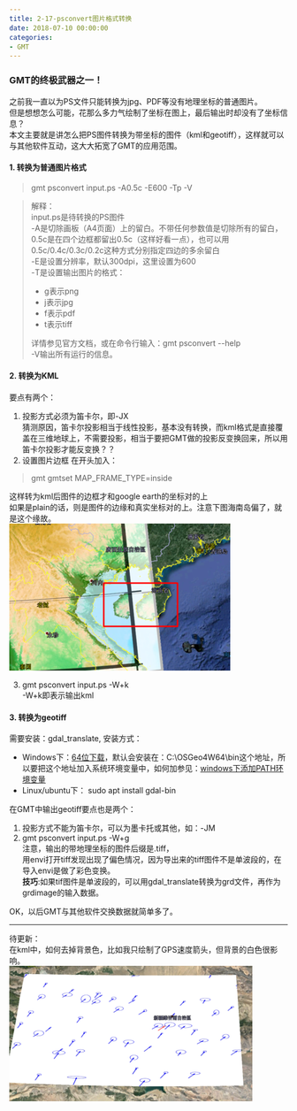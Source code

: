 ```yaml
---
title: 2-17-psconvert图片格式转换
date: 2018-07-10 00:00:00
categories:
- GMT
---
```

### GMT的终极武器之一！
之前我一直以为PS文件只能转换为jpg、PDF等没有地理坐标的普通图片。  
但是想想怎么可能，花那么多力气绘制了坐标在图上，最后输出时却没有了坐标信息？  
本文主要就是讲怎么把PS图件转换为带坐标的图件（kml和geotiff），这样就可以与其他软件互动，这大大拓宽了GMT的应用范围。  

#### 1. 转换为普通图片格式
> gmt psconvert input.ps -A0.5c -E600 -Tp -V

> 解释：  
> input.ps是待转换的PS图件  
> -A是切除画板（A4页面）上的留白。不带任何参数值是切除所有的留白，0.5c是在四个边框都留出0.5c（这样好看一点），也可以用0.5c/0.4c/0.3c/0.2c这种方式分别指定四边的多余留白  
> -E是设置分辨率，默认300dpi，这里设置为600  
> -T是设置输出图片的格式：  
>    - g表示png  
>    - j表示jpg  
>    - f表示pdf  
>    - t表示tiff  
>
> 详情参见官方文档，或在命令行输入：gmt psconvert --help  
> -V输出所有运行的信息。

#### 2. 转换为KML
要点有两个：  
1. 投影方式必须为笛卡尔，即-JX  
猜测原因，笛卡尔投影相当于线性投影，基本没有转换，而kml格式是直接覆盖在三维地球上，不需要投影，相当于要把GMT做的投影反变换回来，所以用笛卡尔投影才能反变换？？  
2. 设置图片边框
在开头加入：
> gmt gmtset MAP_FRAME_TYPE=inside

这样转为kml后图件的边框才和google earth的坐标对的上  
如果是plain的话，则是图件的边缘和真实坐标对的上。注意下图海南岛偏了，就是这个缘故。  
![image.png](imags/7955445-295e92070bb2d7db.png)  

3.  gmt psconvert input.ps -W+k  
-W+k即表示输出kml

#### 3. 转换为geotiff
需要安装：gdal_translate, 安装方式：
- Windows下：[64位下载](http://download.osgeo.org/osgeo4w/osgeo4w-setup-x86_64.exe)，默认会安装在：C:\OSGeo4W64\bin这个地址，所以要把这个地址加入系统环境变量中，如何加参见：[windows下添加PATH环境变量](https://blog.csdn.net/Mr_Cat123/article/details/78698220)
- Linux/ubuntu下： sudo apt install gdal-bin

在GMT中输出geotiff要点也是两个：  
1.  投影方式不能为笛卡尔，可以为墨卡托或其他，如：-JM
2.  gmt psconvert input.ps -W+g  
注意，输出的带地理坐标的图件后缀是.tiff，  
用envi打开tiff发现出现了偏色情况，因为导出来的tiff图件不是单波段的，在导入envi是做了彩色变换。  
**技巧**:如果tif图件是单波段的，可以用gdal_translate转换为grd文件，再作为grdimage的输入数据。

OK，以后GMT与其他软件交换数据就简单多了。

---
待更新：  
在kml中，如何去掉背景色，比如我只绘制了GPS速度箭头，但背景的白色很影响。  
![image.png](imags/7955445-b0c68682061a9fb6.png)  
